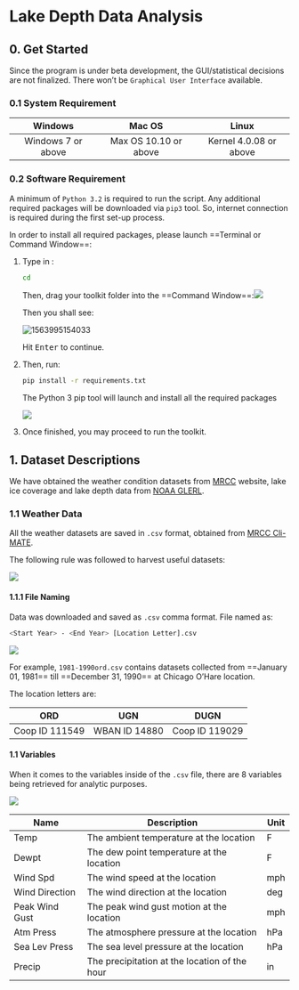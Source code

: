 # Lake Depth Data Analysis

## 0. Get Started

Since the program is under beta development, the GUI/statistical decisions are not finalized. There won’t be `Graphical User Interface` available. 

### 0.1 System Requirement

|      Windows       |        Mac OS         |         Linux          |
| :----------------: | :-------------------: | :--------------------: |
| Windows 7 or above | Max OS 10.10 or above | Kernel 4.0.08 or above |

### 0.2 Software Requirement

A minimum of `Python 3.2` is required to run the script. Any additional required packages will be downloaded via `pip3` tool. So, internet connection is required during the first set-up process.

In order to install all required packages, please launch ==Terminal or Command Window==:

1. Type in :

   ```bash
   cd
   ```

   Then, drag your toolkit folder into the ==Command Window==:![](C:\Users\wzhang77\Documents\GitHub\Random-Data-Visualization\doc\img\01.png)

   Then you shall see:

   ![1563995154033](C:\Users\wzhang77\AppData\Roaming\Typora\typora-user-images\1563995154033.png)

   Hit <kbd>Enter</kbd> to continue.

2. Then, run:

   ```bash
   pip install -r requirements.txt
   ```

   The Python 3 pip tool will launch and install all the required packages

   ![](C:\Users\wzhang77\Documents\GitHub\Random-Data-Visualization\doc\img\02.png)

3. Once finished, you may proceed to run the toolkit.

## 1. Dataset Descriptions

We have obtained the weather condition datasets from [MRCC](https://mrcc.illinois.edu/) website, lake ice coverage and lake depth data from [NOAA GLERL](https://www.glerl.noaa.gov/).

### 1.1 Weather Data

All the weather datasets are saved in `.csv` format, obtained from [MRCC Cli-MATE](https://mrcc.illinois.eduCLIMATE/). 

The following rule was followed to harvest useful datasets:

![](C:\Users\wzhang77\Documents\GitHub\Random-Data-Visualization\doc\img\03.PNG)



#### 1.1.1 File Naming

Data was downloaded and saved as `.csv` comma format. File named as:

```bash
<Start Year> - <End Year> [Location Letter].csv
```

![](C:\Users\wzhang77\Documents\GitHub\Random-Data-Visualization\doc\img\04.PNG)

For example, `1981-1990ord.csv` contains datasets collected from ==January 01, 1981== till ==December 31, 1990== at Chicago O’Hare location.

The location letters are:

| ORD            | UGN           | DUGN           |
| -------------- | ------------- | -------------- |
| Coop ID 111549 | WBAN ID 14880 | Coop ID 119029 |



#### 1.1 Variables

When it comes to the variables inside of the `.csv` file, there are 8 variables being retrieved for analytic purposes.

![](C:\Users\wzhang77\Documents\GitHub\Random-Data-Visualization\doc\img\05.PNG)

| Name           | Description                                   | Unit |
| -------------- | --------------------------------------------- | ---- |
| Temp           | The ambient temperature at the location       | F    |
| Dewpt          | The dew point temperature at the location     | F    |
| Wind Spd       | The wind speed at the location                | mph  |
| Wind Direction | The wind direction at the location            | deg  |
| Peak Wind Gust | The peak wind gust motion at the location     | mph  |
| Atm Press      | The atmosphere pressure at the location       | hPa  |
| Sea Lev Press  | The sea level pressure at the location        | hPa  |
| Precip         | The precipitation at the location of the hour | in   |

